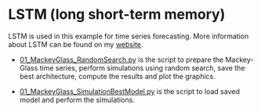 # LSTM (long short-term memory)

LSTM is used in this example for time series forecasting. More information about LSTM can be found on my [website](https://kaikealves.weebly.com/neural-networks.html).

- [01_MackeyGlass_RandomSearch.py](https://github.com/kaikerochaalves/LSTM-long-short-term-memory/blob/d547a96b637f1dd827a6fac51720c2553c62370f/01_MackeyGlass_RandomSearch.py) is the script to prepare the Mackey-Glass time series, perform simulations using random search, save the best architecture, compute the results and plot the graphics.

- [01_MackeyGlass_SimulationBestModel.py](https://github.com/kaikerochaalves/LSTM-long-short-term-memory/blob/d547a96b637f1dd827a6fac51720c2553c62370f/01_MackeyGlass_SimulationBestModel.py) is the script to load saved model and perform the simulations.
